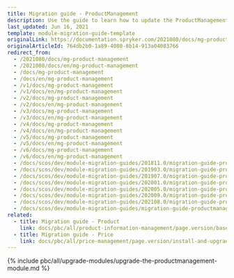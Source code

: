 ```yaml
---
title: Migration guide - ProductManagement
description: Use the guide to learn how to update the ProductManagement module to a newer version.
last_updated: Jun 16, 2021
template: module-migration-guide-template
originalLink: https://documentation.spryker.com/2021080/docs/mg-product-management
originalArticleId: 764db2b0-1a89-4080-8b14-913a04083766
redirect_from:
  - /2021080/docs/mg-product-management
  - /2021080/docs/en/mg-product-management
  - /docs/mg-product-management
  - /docs/en/mg-product-management
  - /v1/docs/mg-product-management
  - /v1/docs/en/mg-product-management
  - /v2/docs/mg-product-management
  - /v2/docs/en/mg-product-management
  - /v3/docs/mg-product-management
  - /v3/docs/en/mg-product-management
  - /v4/docs/mg-product-management
  - /v4/docs/en/mg-product-management
  - /v5/docs/mg-product-management
  - /v5/docs/en/mg-product-management
  - /v6/docs/mg-product-management
  - /v6/docs/en/mg-product-management
  - /docs/scos/dev/module-migration-guides/201811.0/migration-guide-productmanagement.html
  - /docs/scos/dev/module-migration-guides/201903.0/migration-guide-productmanagement.html
  - /docs/scos/dev/module-migration-guides/201907.0/migration-guide-productmanagement.html
  - /docs/scos/dev/module-migration-guides/202001.0/migration-guide-productmanagement.html
  - /docs/scos/dev/module-migration-guides/202005.0/migration-guide-productmanagement.html
  - /docs/scos/dev/module-migration-guides/202009.0/migration-guide-productmanagement.html
  - /docs/scos/dev/module-migration-guides/202108.0/migration-guide-productmanagement.html
  - /docs/scos/dev/module-migration-guides/migration-guide-productmanagement.html
related:
  - title: Migration guide - Product
    link: docs/pbc/all/product-information-management/page.version/base-shop/install-and-upgrade/upgrade-modules/upgrade-the-product-module.html
  - title: Migration guide - Price
    link: docs/pbc/all/price-management/page.version/install-and-upgrade/upgrade-modules/upgrade-the-price-module.html
---
```

{% include pbc/all/upgrade-modules/upgrade-the-productmanagement-module.md %} <!-- To edit, see /_includes/pbc/all/upgrade-modules/upgrade-the-productmanagement-module.md -->
